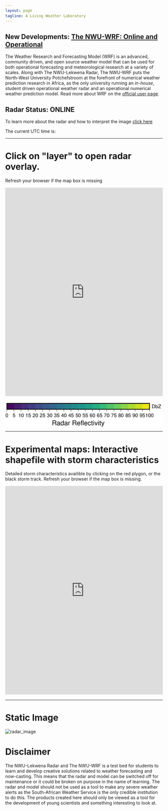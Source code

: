 ```yaml
---
layout: page
tagline: A Living Weather Laboratory
---
```

<meta http-equiv="refresh" content="120" >

## New Developments: [The NWU-WRF: Online and Operational](http://www.lekwenaradar.co.za/143.160.8.22/wrf/wrf.html)

The Weather Research and Forecasting Model (WRF) is an advanced, community
driven, and open source weather model that can be used for both operational
forecasting and meteorological research at a variety of scales. Along with The
NWU-Lekwena Radar, The NWU-WRF puts the North-West University Potchefstroom at
the forefront of numerical weather prediction research in Africa, as the only
university running an *in-house*, student driven operational weather radar and
an operational numerical weather prediction model. Read more about WRF on the
[official user page](https://www2.mmm.ucar.edu/wrf/users/).

## Radar Status: **ONLINE**

To learn more about the radar and how to interpret the image [click here](http://www.lekwenaradar.co.za/about)

<html>
<head>
<script>
function startTime() {
  var today = new Date();
  var h = today.getUTCHours();
  var m = today.getUTCMinutes();
  var s = today.getUTCSeconds();
  m = checkTime(m);
  s = checkTime(s);
  document.getElementById('txt').innerHTML =
  h + ":" + m + ":" + s;
  var t = setTimeout(startTime, 500);
}
function checkTime(i) {
  if (i < 10) {i = "0" + i};  // add zero in front of numbers < 10
  return i;
}
</script>
</head>

<body onload="startTime()">
The current UTC time is:
<div id="txt"></div>
</body>
</html>

---
# Click on "layer" to open radar overlay.

Refresh your browser if the map box is missing

<iframe style='height: 500pt; width: 100%;' frameborder="0" scrolling="no" id="iframe" src="http://143.160.8.22/leaflet.html"></iframe>

<p align="center">
<img src="/assets/images/radar/radardbz.png" alt="viridis" align="middle"> 
</p> 

---
# Experimental maps: Interactive shapefile with storm characteristics

Detailed storm characteristics availible by clicking on the red plygon, or the black storm track. Refresh your browser if the map box is missing.

<iframe style='height: 500pt; width: 100%;' frameborder="0" scrolling="no" id="iframe" src="http://143.160.8.22/shpmap.html"></iframe>

---
# Static Image

![radar_image](http://143.160.8.22/latest.gif)

# Disclaimer
The NWU-Lekwena Radar and The NWU-WRF is a test bed for students to learn and
develop creative solutions related to weather forecasting and now-casting. This
means that the radar and model can be switched off for maintenance or it could
be broken on purpose in the name of learning. The radar and model should not be
used as a tool to make any severe weather alerts as the South-African Weather
Service is the only credible institution to do this. The products created here
should only be viewed as a tool for the development of young scientists and
something interesting to look at.
